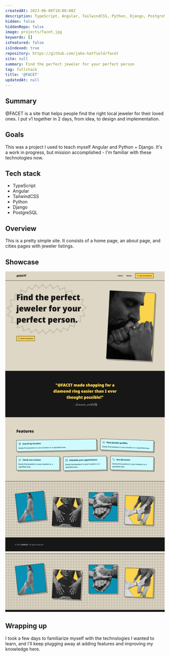 ```yaml
---
createdAt: 2023-06-08T18:00:00Z
description: TypeScript, Angular, TailwindCSS, Python, Django, PostgreSQL
hidden: false
hiddenRepo: false
image: projects/facet.jpg
keywords: []
isFeatured: false
isIndexed: true
repository: https://github.com/jake-hatfield/facet
site: null
summary: Find the perfect jeweler for your perfect person
tag: fullstack
title: '@FACET'
updatedAt: null
---
```


<script>
    // components
    import Lightbox from "$components/utilities/Lightbox.svelte"
</script>

## Summary

@FACET is a site that helps people find the right local jeweler for their loved ones. I put v1 together in 2 days, from idea, to design and implementation.

## Goals

This was a project I used to teach myself Angular and Python + Django. It's a work in progress, but mission accomplished - I'm familiar with these technologies now.

## Tech stack

- TypeScript
- Angular
- TailwindCSS
- Python
- Django
- PostgreSQL

## Overview

This is a pretty simple site. It consists of a home page, an about page, and cities pages with jeweler listings.

## Showcase

<Lightbox description="Home page">
    <img alt="Home page" src="./index.jpg" />
</Lightbox>

<Lightbox description="Customer gallery">
    <img alt="Customer gallery" src="./gallery.jpg" />
</Lightbox>

## Wrapping up

I took a few days to familiarize myself with the technologies I wanted to learn, and I'll keep plugging away at adding features and improving my knowledge here.
